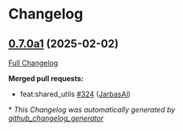 # Changelog

## [0.7.0a1](https://github.com/OpenVoiceOS/ovos-utils/tree/0.7.0a1) (2025-02-02)

[Full Changelog](https://github.com/OpenVoiceOS/ovos-utils/compare/0.6.1...0.7.0a1)

**Merged pull requests:**

- feat:shared\_utils [\#324](https://github.com/OpenVoiceOS/ovos-utils/pull/324) ([JarbasAl](https://github.com/JarbasAl))



\* *This Changelog was automatically generated by [github_changelog_generator](https://github.com/github-changelog-generator/github-changelog-generator)*
